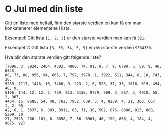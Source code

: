 # O Jul med din liste

Gitt en liste med heltall, finn den største verdien en kan få om man konkatenerer elementene i lista.

Eksempel: Gitt lista `[1, 2, 3]` er den største verdien man kan få `321`.

Eksempel 2: Gitt lista `[3, 30, 34, 5, 9]` er den største verdien `9534330`.

Hva blir den største verdien gitt følgende liste?

```plain
[7096, 3, 3924, 2404, 4502, 4800, 74, 91, 9, 7, 9, 6790, 5, 59, 9, 48, 6345,
88, 73, 88, 956, 94, 665, 7, 797, 3978, 1, 3922, 511, 344, 6, 10, 743, 36,
9289, 7117, 1446, 10, 7466, 9, 223, 2, 6, 528, 37, 33, 1616, 619, 494, 48, 9,
5106, 144, 12, 12, 2, 759, 813, 5156, 9779, 969, 3, 257, 3, 4910, 65, 1, 907,
4464, 15, 8685, 54, 48, 762, 7952, 639, 3, 4, 8239, 4, 21, 306, 667, 1, 2, 90,
42, 6, 1, 3337, 6, 803, 3912, 85, 31, 30, 502, 876, 8686, 813, 880, 5309, 20,
27, 2523, 266, 101, 8, 3058, 7, 56, 6961, 46, 199, 866, 4, 184, 4, 9675, 92]
```
